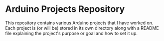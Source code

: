 # Arduino Projects Repository

This repository contains various Arduino projects that I have worked on. Each project is (or will be) stored in its own directory along with a README file explaining the project's purpose or goal and how to set it up.

